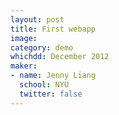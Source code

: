 ```yaml
---
layout: post
title: First webapp
image:
category: demo 
whichdd: December 2012
maker:
- name: Jenny Liang
  school: NYU
  twitter: false
---
```


